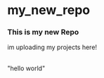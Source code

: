 # my_new_repo
<h3>This is my new Repo</h3>
<p> im  uploading my projects here!</p>
<br>
"hello world"